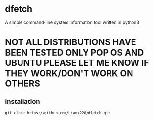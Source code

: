 # dfetch
A simple command-line system information tool written in python3

# NOT ALL DISTRIBUTIONS HAVE BEEN TESTED ONLY POP OS AND UBUNTU PLEASE LET ME KNOW IF THEY WORK/DON'T WORK ON OTHERS

## Installation

```git
git clone https://github.com/Liamx220/dfetch.git
```

